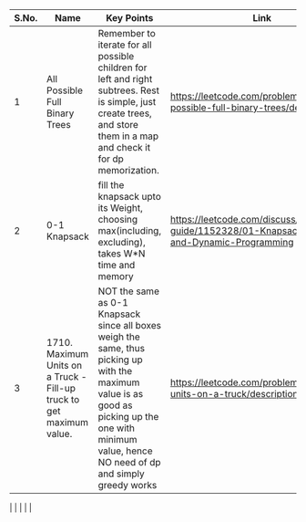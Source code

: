 | S.No. | Name | Key Points | Link |
|----|-----|-------|---------------|
| 1 | All Possible Full Binary Trees | Remember to iterate for all possible children for left and right subtrees. Rest is simple, just create trees, and store them in a map and check it for dp memorization.| https://leetcode.com/problems/all-possible-full-binary-trees/description/ |
| 2 |0-1 Knapsack | fill the knapsack upto its Weight, choosing max(including, excluding), takes W*N time and memory | https://leetcode.com/discuss/study-guide/1152328/01-Knapsack-Problem-and-Dynamic-Programming|
| 3 | 1710. Maximum Units on a Truck - Fill-up truck to get maximum value. | NOT the same as 0-1 Knapsack since all boxes weigh the same, thus picking up with the maximum value is as good as picking up the one with minimum value, hence NO need of dp and simply greedy works | https://leetcode.com/problems/maximum-units-on-a-truck/description/ |

|  | | | |

